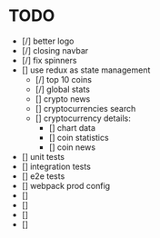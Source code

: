 # TODO

-   [/] better logo
-   [/] closing navbar
-   [/] fix spinners
-   [] use redux as state management
    -   [/] top 10 coins
    -   [/] global stats
    -   [] crypto news
    -   [] cryptocurrencies search
    -   [] cryptocurrency details:
        -   [] chart data
        -   [] coin statistics
        -   [] coin news
-   [] unit tests
-   [] integration tests
-   [] e2e tests
-   [] webpack prod config
-   []
-   []
-   []
-   []
